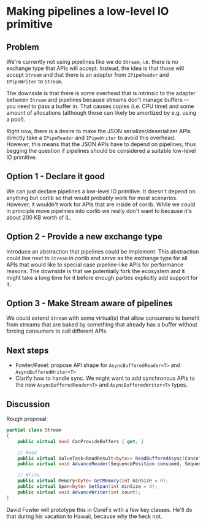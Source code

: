 # Making pipelines a low-level IO primitive

## Problem

We're currently not using pipelines like we do `Stream`, i.e. there is no
exchange type that APIs will accept. Instead, the idea is that those will accept
`Stream` and that there is an adapter from `IPipeReader` and `IPipeWriter` to
`Stream`.

The downside is that there is some overhead that is intrinsic to the adapter
between `Stream` and pipelines because streams don't manage buffers -- you need
to pass a buffer in. That causes copies (i.e. CPU time) and some amount of
allocations (although those can likely be amortized by e.g. using a pool).

Right now, there is a desire to make the JSON serializer/deserializer APIs
directly take a `IPipeReader` and `IPipeWriter` to avoid this overhead. However,
this means that the JSON APIs have to depend on pipelines, thus begging the
question if pipelines should be considered a suitable low-level IO primitive.

## Option 1 - Declare it good

We can just declare pipelines a low-level IO primitive. It doesn't depend on
anything but corlib so that would probably work for most scenarios. However, it
wouldn't work for APIs that are inside of corlib. While we could in principle
move pipelines into corlib we really don't want to because it's about 200 KB
worth of IL.

## Option 2 - Provide a new exchange type

Introduce an abstraction that pipelines could be implement. This abstraction
could live next to `Stream` in corlib and serve as the exchange type for all
APIs that would like to special case pipeline-like APIs for performance reasons.
The downside is that we potentially fork the ecosystem and it might take a long
time for it before enough parties explicitly add support for it.

## Option 3 - Make Stream aware of pipelines

We could extend `Stream` with some virtual(s) that allow consumers to benefit
from streams that are baked by something that already has a buffer without
forcing consumers to call different APIs.

## Next steps

* Fowler/Pavel: propose API shape for `AsyncBufferedReader<T>` and
  `AsyncBufferedWriter<T>`
* Clarify how to handle sync. We might want to add synchronous APIs to the new
  `AsyncBufferedReader<T>` and `AsyncBufferedWriter<T>` types.

## Discussion

Rough proposal:

```C#
partial class Stream
{
    public virtual bool CanProvideBuffers { get; }

    // Read
    public virtual ValueTask<ReadResult<byte>> ReadBufferedAsync(CancellationToken cancellationToken = default);
    public virtual void AdvanceReader(SequencePosition consumed, SequencePosition examined);

    // Write
    public virtual Memory<byte> GetMemory(int minSize = 0);
    public virtual Span<byte> GetSpan(int minSize = 0);
    public virtual void AdvanceWriter(int count);
}
```

David Fowler will prototype this in CoreFx with a few key classes. He'll do that
during his vacation to Hawaii, because why the heck not.